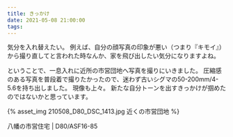 ```yaml
---
title: きっかけ
date: 2021-05-08 21:00:00
tags:
---
```


気分を入れ替えたい。
例えば、自分の顔写真の印象が悪い（つまり『キモイ』）から撮り直してと言われた時なんか、家を飛び出したい気分になりますよね。

ということで、一息入れに近所の市営団地へ写真を撮りにいきました。
圧縮感のある写真を普段着で撮りたかったので、迷わず古いシグマの50-200mm/4-5.6を持ち出しました。
現像も上々。
新たな自分トーンを出すきっかけが掴めたのではないかと思っています。 

{% asset_img 210508_D80_DSC_1413.jpg 近くの市営団地 %}

八幡の市営住宅 | D80/ASF16-85